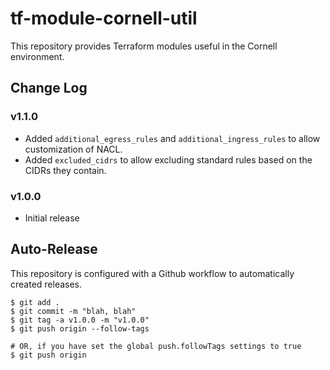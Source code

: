 # tf-module-cornell-util

This repository provides Terraform modules useful in the Cornell environment.

## Change Log

### v1.1.0
- Added `additional_egress_rules` and `additional_ingress_rules` to allow customization of NACL.
- Added `excluded_cidrs` to allow excluding standard rules based on the CIDRs they contain.

### v1.0.0
- Initial release

## Auto-Release

This repository is configured with a Github workflow to automatically created releases.
```
$ git add .
$ git commit -m "blah, blah"
$ git tag -a v1.0.0 -m "v1.0.0"
$ git push origin --follow-tags

# OR, if you have set the global push.followTags settings to true
$ git push origin
```
